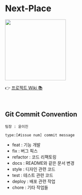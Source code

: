 # Next-Place
<img src=
"https://user-images.githubusercontent.com/30489264/139382331-43fb3607-6dd8-4fad-aaa8-e96da79ee128.png" width="200">

👉 [프로젝트 Wiki 📚](https://github.com/483759/Next-Place/wiki)

<br>

## Git Commit Convention

    팀장 : 윤이진

    type:[#issue num] commit message

- feat : 기능 개발
- fix : 버그 픽스
- refactor : 코드 리팩토링
- docs : README와 같은 문서 변경
- style : 디자인 관련 코드
- test : 테스트 관련 코드
- deploy : 배포 관련 작업
- chore : 기타 작업들
